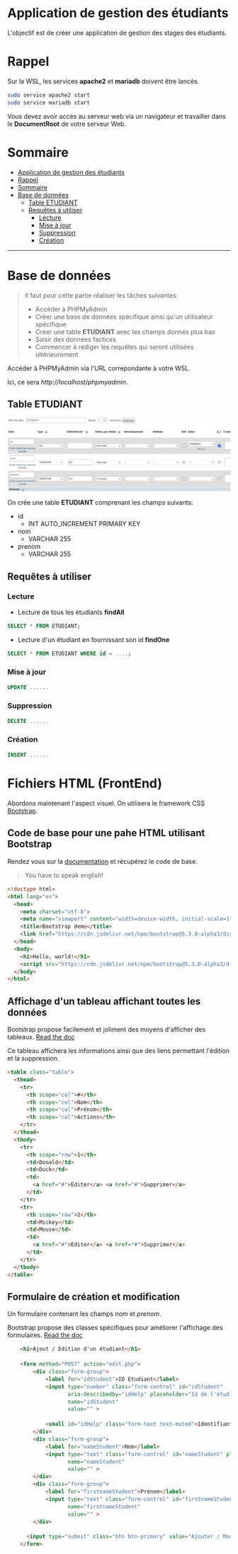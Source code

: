 # Application de gestion des étudiants

L'objectif est de créer une application de gestion des stages des étudiants.

# Rappel

Sur la WSL, les services **apache2** et **mariadb** doivent être lancés.

```bash
sudo service apache2 start
sudo service mariadb start
```

Vous devez avoir accès au serveur web via un navigateur et travailler dans le **DocumentRoot** de votre serveur Web.

# Sommaire

<!-- TOC -->
* [Application de gestion des étudiants](#application-de-gestion-des-tudiants)
* [Rappel](#rappel)
* [Sommaire](#sommaire)
* [Base de données](#base-de-donnes)
  * [Table ETUDIANT](#table-etudiant)
  * [Requêtes à utiliser](#requtes--utiliser)
    * [Lecture](#lecture)
    * [Mise à jour](#mise--jour)
    * [Suppression](#suppression)
    * [Création](#cration)
<!-- TOC -->

***

# Base de données

> Il faut pour cette partie réaliser les tâches suivantes:
> - Accéder à PHPMyAdmin
> - Créer une base de données spécifique ainsi qu'un utilisateur spécifique
> - Créer une table **ETUDIANT** avec les champs donnés plus bas
> - Saisir des données factices
> - Commencer à rédiger les requêtes qui seront utilisées ultérieurement

Accéder à PHPMyAdmin via l'URL correpondante à votre WSL.

Ici, ce sera *http://localhost/phpmyadmin*.

## Table ETUDIANT

![readm_docs/img.png](readme_docs/img.png)

On crée une table **ETUDIANT** comprenant les champs suivants:
- id
  - INT AUTO_INCREMENT PRIMARY KEY
- nom
  - VARCHAR 255
- prenom
  - VARCHAR 255

## Requêtes à utiliser

### Lecture

- Lecture de tous les étudiants **findAll**
```sql
SELECT * FROM ETUDIANT;
```

- Lecture d'un étudiant en fournissant son id **findOne**
```sql
SELECT * FROM ETUDIANT WHERE id = ....;
```

### Mise à jour

```sql
UPDATE ......
```

### Suppression

```sql
DELETE ......
```

### Création

```sql
INSERT ......
```

# Fichiers HTML (FrontEnd)

Abordons maintenant l'aspect visuel.
On utilisera le framework CSS [Bootstrap](https://getbootstrap.com/).

## Code de base pour une pahe HTML utilisant Bootstrap

Rendez vous sur la [documentation](https://getbootstrap.com/docs/5.3/getting-started/introduction/) et récupérez le code de base.
> You have to speak english!

```html
<!doctype html>
<html lang="en">
  <head>
    <meta charset="utf-8">
    <meta name="viewport" content="width=device-width, initial-scale=1">
    <title>Bootstrap demo</title>
    <link href="https://cdn.jsdelivr.net/npm/bootstrap@5.3.0-alpha3/dist/css/bootstrap.min.css" rel="stylesheet" integrity="sha384-KK94CHFLLe+nY2dmCWGMq91rCGa5gtU4mk92HdvYe+M/SXH301p5ILy+dN9+nJOZ" crossorigin="anonymous">
  </head>
  <body>
    <h1>Hello, world!</h1>
    <script src="https://cdn.jsdelivr.net/npm/bootstrap@5.3.0-alpha3/dist/js/bootstrap.bundle.min.js" integrity="sha384-ENjdO4Dr2bkBIFxQpeoTz1HIcje39Wm4jDKdf19U8gI4ddQ3GYNS7NTKfAdVQSZe" crossorigin="anonymous"></script>
  </body>
</html>
```


## Affichage d'un tableau affichant toutes les données

Bootstrap propose facilement et joliment des moyens d'afficher des tableaux.
[Read the doc](https://getbootstrap.com/docs/5.3/content/tables/)

Ce tableau affichera les informations ainsi que des liens permettant l'édition et la suppression.

```html
<table class="table">
  <thead>
    <tr>
      <th scope="col">#</th>
      <th scope="col">Nom</th>
      <th scope="col">Prénom</th>
      <th scope="col">Actions</th>
    </tr>
  </thead>
  <tbody>
    <tr>
      <th scope="row">1</th>
      <td>Donald</td>
      <td>Duck</td>
      <td>
        <a href="#">Editer</a> <a href="#">Supprimer</a>
      </td>
    </tr>
    <tr>
      <th scope="row">2</th>
      <td>Mickey</td>
      <td>Mouse</td>
      <td>
        <a href="#">Editer</a> <a href="#">Supprimer</a>
      </td>
    </tr>
  </tbody>
</table>
```

## Formulaire de création et modification

Un formulaire contenant les champs *nom* et *prenom*.

Bootstrap propose des classes spécifiques pour améliorer l'affichage des formulaires.
[Read the doc](https://getbootstrap.com/docs/5.3/forms/overview/)

```html
    <h1>Ajout / Edition d'un étudiant</h1>

    <form method="POST" action="edit.php">
        <div class="form-group">
            <label for="idStudent">ID Etudiant</label>
            <input type="number" class="form-control" id="idStudent"
                   aria-describedby="idHelp" placeholder="Id de l'étudiant"
                   name="idStudent"
                   value="" >

            <small id="idHelp" class="form-text text-muted">Identifiant unique de l'étudiant (non modifiable)</small>
        </div>
        <div class="form-group">
            <label for="nameStudent">Nom</label>
            <input type="text" class="form-control" id="nameStudent" placeholder="Nom"
                   name="nameStudent"
                   value="" >
        </div>
        <div class="form-group">
            <label for="firstnameStudent">Prénom</label>
            <input type="text" class="form-control" id="firstnameStudent" placeholder="Prénom"
                   name="firstnameStudent"
                   value="" >
        </div>

      <input type="submit" class="btn btn-primary" value="Ajouter / Modifier"/>
    </form>
```
